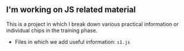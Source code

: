 ## I'm working on JS related material
This is a project in which I break down various practical information or individual chips in the training phase.

* Files in which we add useful information: `s1.js` 